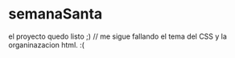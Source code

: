 # semanaSanta

el proyecto quedo listo ;)  // me sigue fallando el tema del CSS y la organinazacion html. :(
